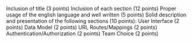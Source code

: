 ﻿Inclusion of title (3 points)Inclusion of each section (12 points)Proper usage of the english language and well written (5 points)Solid description and presentation of the following sections (10 points):User Interface (2 points)Data Model (2 points)URL Routes/Mappings (2 points)Authentication/Authorization (2 points)Team Choice (2 points)
